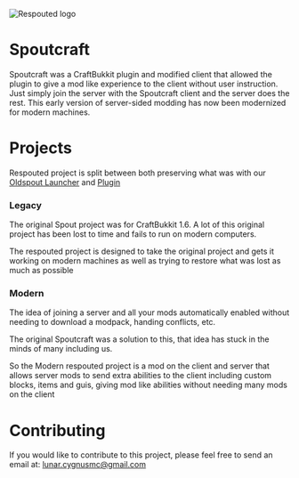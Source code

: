 ![Respouted logo](https://cdn.modrinth.com/data/cached_images/0134f64c7bc37f6d06ba6e955a3e4d09d9cf74a0.png)
# Spoutcraft

Spoutcraft was a CraftBukkit plugin and modified client that allowed the plugin to give a mod like experience to the client without user instruction. Just simply join the server with the Spoutcraft client and the server does the rest. This early version of server-sided modding has now been modernized for modern machines.


# Projects
Respouted project is split between both preserving what was with our [Oldspout Launcher](https://github.com/ReSpouted/OldSpoutLauncher) and [Plugin](https://github.com/ReSpouted/ReSpouted-LegacyServer)

### Legacy

The original Spout project was for CraftBukkit 1.6. A lot of this original project has been lost to time and fails to run on modern computers.

The respouted project is designed to take the original project and gets it working on modern machines as well as trying to restore what was lost as much as possible

### Modern

The idea of joining a server and all your mods automatically enabled without needing to download a modpack, handing conflicts, etc. 

The original Spoutcraft was a solution to this, that idea has stuck in the minds of many including us. 

So the Modern respouted project is a mod on the client and server that allows server mods to send extra abilities to the client including custom blocks, items and guis, giving mod like abilities without needing many mods on the client

# Contributing

If you would like to contribute to this project, please feel free to send an email at:
lunar.cygnusmc@gmail.com
